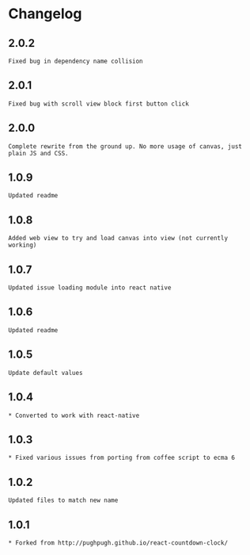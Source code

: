# Changelog

## 2.0.2
    Fixed bug in dependency name collision

## 2.0.1
    Fixed bug with scroll view block first button click

## 2.0.0
    Complete rewrite from the ground up. No more usage of canvas, just plain JS and CSS.

## 1.0.9
    Updated readme

## 1.0.8
    Added web view to try and load canvas into view (not currently working)

## 1.0.7
    Updated issue loading module into react native

## 1.0.6
    Updated readme

## 1.0.5
    Update default values
    
## 1.0.4
    * Converted to work with react-native
    
## 1.0.3
    * Fixed various issues from porting from coffee script to ecma 6
    
## 1.0.2
    Updated files to match new name

## 1.0.1
    * Forked from http://pughpugh.github.io/react-countdown-clock/